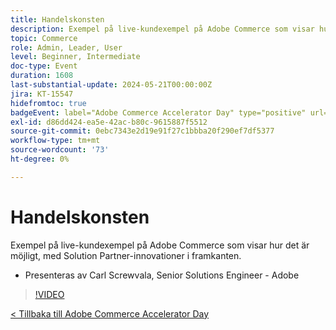 ```yaml
---
title: Handelskonsten
description: Exempel på live-kundexempel på Adobe Commerce som visar hur det är möjligt, med Solution Partner-innovationer i framkanten.
topic: Commerce
role: Admin, Leader, User
level: Beginner, Intermediate
doc-type: Event
duration: 1608
last-substantial-update: 2024-05-21T00:00:00Z
jira: KT-15547
hidefromtoc: true
badgeEvent: label="Adobe Commerce Accelerator Day" type="positive" url="https://experienceleague.adobe.com/sv/docs/events/apac-commerce-recordings/2024/overview"
exl-id: d86dd424-ea5e-42ac-b80c-9615887f5512
source-git-commit: 0ebc7343e2d19e91f27c1bbba20f290ef7df5377
workflow-type: tm+mt
source-wordcount: '73'
ht-degree: 0%

---
```


# Handelskonsten

Exempel på live-kundexempel på Adobe Commerce som visar hur det är möjligt, med Solution Partner-innovationer i framkanten.

+ Presenteras av Carl Screwvala, Senior Solutions Engineer - Adobe

>[!VIDEO](https://video.tv.adobe.com/v/3455492/?learn=on&captions=swe)

[&lt; Tillbaka till Adobe Commerce Accelerator Day](./overview.md)
